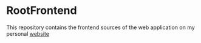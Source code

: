 # RootFrontend

This repository contains the frontend sources of the web application on my personal [website](https://dataenv.de)